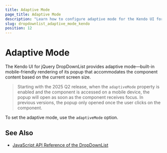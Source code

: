 ```yaml
---
title: Adaptive Mode
page_title: Adaptive Mode
description: "Learn how to configure adaptive mode for the Kendo UI for jQuery DropDownList component."
slug: dropdownlist_adaptive_mode_kendo
position: 12
---
```


# Adaptive Mode

The Kendo UI for jQuery DropDownList provides adaptive mode&mdash;built-in mobile-friendly rendering of its popup that accommodates the component content based on the current screen size.

> Starting with the 2025 Q2 release, when the `adaptiveMode` property is enabled and the component is accessed on a mobile device, the popup will open as soon as the component receives focus. In previous versions, the popup only opened once the user clicks on the component.

To set the adaptive mode, use the `adaptiveMode` option.

<demo metaUrl="dropdownlist/adaptive-mode/" height="600"></demo>

## See Also

* [JavaScript API Reference of the DropDownList](/api/javascript/ui/dropdownlist)
